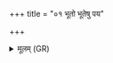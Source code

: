 +++
title = "०१ भूतो भूतेषु पय"

+++
<details><summary>मूलम् (GR)</summary>

भूतो भूतेषु पय आ दधाति  
स भूतानाम् अधिपतिर् बभूव ।  
स ते मृत्युश् चरति राजसूयं  
स राजा राज्यम् अनु मन्यताम् इदम् ॥
</details>